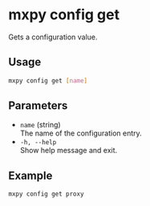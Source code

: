 # mxpy config get

Gets a configuration value.

## Usage

```bash
mxpy config get [name]
```

## Parameters

- `name` (string)  
  The name of the configuration entry.
- `-h, --help`  
  Show help message and exit.

## Example

```bash
mxpy config get proxy
